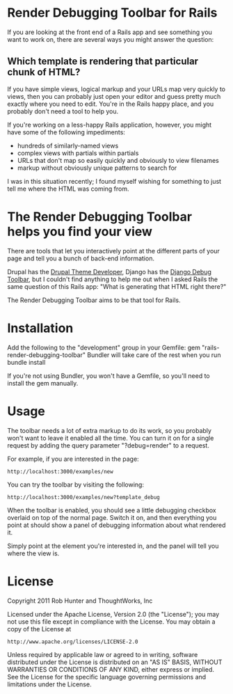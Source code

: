 # Render Debugging Toolbar for Rails

If you are looking at the front end of a Rails app and see something you want to
work on, there are several ways you might answer the question:

## Which template is rendering that particular chunk of HTML?

If you have simple views, logical markup and your URLs map very quickly to
views, then you can probably just open your editor and guess pretty much
exactly where you need to edit. You're in the Rails happy place, and you
probably don't need a tool to help you.

If you're working on a less-happy Rails application, however, you might have
some of the following impediments:

 * hundreds of similarly-named views
 * complex views with partials within partials
 * URLs that don't map so easily quickly and obviously to view filenames
 * markup without obviously unique patterns to search for

I was in this situation recently; I found myself wishing for something
to just tell me where the HTML was coming from.

# The Render Debugging Toolbar helps you find your view

There are tools that let you interactively point at the different parts of
your page and tell you a bunch of back-end information.

Drupal has the [Drupal Theme Developer][1], Django has the
[Django Debug Toolbar][2], but I couldn't find anything to
help me out when I asked Rails the same question of this Rails app:
"What is generating that HTML right there?"

The Render Debugging Toolbar aims to be that tool for Rails.

# Installation

  Add the following to the "development" group in your Gemfile:
    gem "rails-render-debugging-toolbar"
  Bundler will take care of the rest when you run
    bundle install
  
  If you're not using Bundler, you won't have a Gemfile, so you'll need
  to install the gem manually.

# Usage

The toolbar needs a lot of extra markup to do its work, so you probably won't
want to leave it enabled all the time. You can turn it on for a single request
by adding the query parameter "?debug=render" to a request.

For example, if you are interested in the page:

    http://localhost:3000/examples/new

You can try the toolbar by visiting the following:

    http://localhost:3000/examples/new?template_debug

When the toolbar is enabled, you should see a little debugging checkbox overlaid
on top of the normal page. Switch it on, and then everything you point at should
show a panel of debugging information about what rendered it.

Simply point at the element you're interested in, and the panel will tell you
where the view is.



[1]: http://drupal.org/project/devel_themer
[2]: https://github.com/robhudson/django-debug-toolbar


# License

Copyright 2011 Rob Hunter and ThoughtWorks, Inc

Licensed under the Apache License, Version 2.0 (the "License");
you may not use this file except in compliance with the License.
You may obtain a copy of the License at

    http://www.apache.org/licenses/LICENSE-2.0

Unless required by applicable law or agreed to in writing, software
distributed under the License is distributed on an "AS IS" BASIS,
WITHOUT WARRANTIES OR CONDITIONS OF ANY KIND, either express or implied.
See the License for the specific language governing permissions and
limitations under the License.
